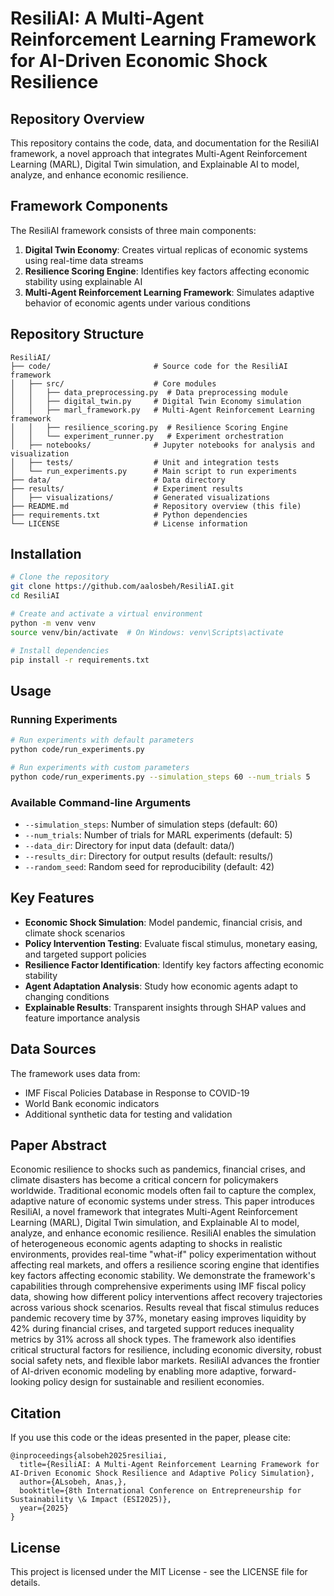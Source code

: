 # ResiliAI: A Multi-Agent Reinforcement Learning Framework for AI-Driven Economic Shock Resilience

## Repository Overview

This repository contains the code, data, and documentation for the ResiliAI framework, a novel approach that integrates Multi-Agent Reinforcement Learning (MARL), Digital Twin simulation, and Explainable AI to model, analyze, and enhance economic resilience.

## Framework Components

The ResiliAI framework consists of three main components:

1. **Digital Twin Economy**: Creates virtual replicas of economic systems using real-time data streams
2. **Resilience Scoring Engine**: Identifies key factors affecting economic stability using explainable AI
3. **Multi-Agent Reinforcement Learning Framework**: Simulates adaptive behavior of economic agents under various conditions

## Repository Structure

```
ResiliAI/
├── code/                       # Source code for the ResiliAI framework
│   ├── src/                    # Core modules
│   │   ├── data_preprocessing.py  # Data preprocessing module
│   │   ├── digital_twin.py     # Digital Twin Economy simulation
│   │   ├── marl_framework.py   # Multi-Agent Reinforcement Learning framework
│   │   ├── resilience_scoring.py  # Resilience Scoring Engine
│   │   └── experiment_runner.py   # Experiment orchestration
│   ├── notebooks/              # Jupyter notebooks for analysis and visualization
│   ├── tests/                  # Unit and integration tests
│   └── run_experiments.py      # Main script to run experiments
├── data/                       # Data directory
├── results/                    # Experiment results
│   ├── visualizations/         # Generated visualizations
├── README.md                   # Repository overview (this file)
├── requirements.txt            # Python dependencies
└── LICENSE                     # License information
```

## Installation

```bash
# Clone the repository
git clone https://github.com/aalosbeh/ResiliAI.git
cd ResiliAI

# Create and activate a virtual environment
python -m venv venv
source venv/bin/activate  # On Windows: venv\Scripts\activate

# Install dependencies
pip install -r requirements.txt
```

## Usage

### Running Experiments

```bash
# Run experiments with default parameters
python code/run_experiments.py

# Run experiments with custom parameters
python code/run_experiments.py --simulation_steps 60 --num_trials 5
```

### Available Command-line Arguments

- `--simulation_steps`: Number of simulation steps (default: 60)
- `--num_trials`: Number of trials for MARL experiments (default: 5)
- `--data_dir`: Directory for input data (default: data/)
- `--results_dir`: Directory for output results (default: results/)
- `--random_seed`: Random seed for reproducibility (default: 42)

## Key Features

- **Economic Shock Simulation**: Model pandemic, financial crisis, and climate shock scenarios
- **Policy Intervention Testing**: Evaluate fiscal stimulus, monetary easing, and targeted support policies
- **Resilience Factor Identification**: Identify key factors affecting economic stability
- **Agent Adaptation Analysis**: Study how economic agents adapt to changing conditions
- **Explainable Results**: Transparent insights through SHAP values and feature importance analysis

## Data Sources

The framework uses data from:
- IMF Fiscal Policies Database in Response to COVID-19
- World Bank economic indicators
- Additional synthetic data for testing and validation

## Paper Abstract

Economic resilience to shocks such as pandemics, financial crises, and climate disasters has become a critical concern for policymakers worldwide. Traditional economic models often fail to capture the complex, adaptive nature of economic systems under stress. This paper introduces ResiliAI, a novel framework that integrates Multi-Agent Reinforcement Learning (MARL), Digital Twin simulation, and Explainable AI to model, analyze, and enhance economic resilience. ResiliAI enables the simulation of heterogeneous economic agents adapting to shocks in realistic environments, provides real-time "what-if" policy experimentation without affecting real markets, and offers a resilience scoring engine that identifies key factors affecting economic stability. We demonstrate the framework's capabilities through comprehensive experiments using IMF fiscal policy data, showing how different policy interventions affect recovery trajectories across various shock scenarios. Results reveal that fiscal stimulus reduces pandemic recovery time by 37%, monetary easing improves liquidity by 42% during financial crises, and targeted support reduces inequality metrics by 31% across all shock types. The framework also identifies critical structural factors for resilience, including economic diversity, robust social safety nets, and flexible labor markets. ResiliAI advances the frontier of AI-driven economic modeling by enabling more adaptive, forward-looking policy design for sustainable and resilient economies.

## Citation

If you use this code or the ideas presented in the paper, please cite:

```
@inproceedings{alsobeh2025resiliai,
  title={ResiliAI: A Multi-Agent Reinforcement Learning Framework for AI-Driven Economic Shock Resilience and Adaptive Policy Simulation},
  author={ALsobeh, Anas,},
  booktitle={8th International Conference on Entrepreneurship for Sustainability \& Impact (ESI2025)},
  year={2025}
}
```

## License

This project is licensed under the MIT License - see the LICENSE file for details.

